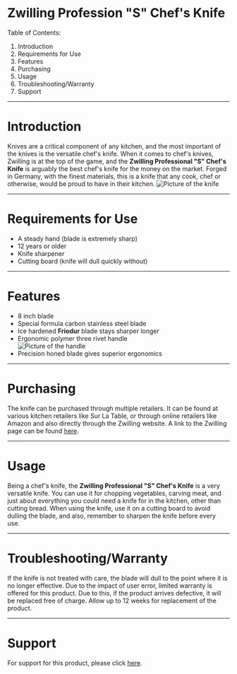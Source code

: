 # Zwilling Profession "S" Chef's Knife
Table of Contents:
1. Introduction
2. Requirements for Use
3. Features
4. Purchasing
5. Usage
6. Troubleshooting/Warranty
7. Support
___
# Introduction
Knives are a critical component of any kitchen, and the most important of the knives is the versatile chef's knife. When it comes to chef's knives, Zwilling is at the top of the game, and the **Zwilling Professional "S" Chef's Knife** is arguably the best chef's knife for the money on the market. Forged in Germany, with the finest materials, this is a knife that any cook, chef or otherwise, would be proud to have in their kitchen.
![Picture of the knife](https://www.zwilling.com/dw/image/v2/BCGV_PRD/on/demandware.static/-/Sites-zwilling-master-catalog/default/dwa1bf2e5f/images/large/31021-200-0_1.jpg?sw=1350)
___
# Requirements for Use
- A steady hand (blade is extremely sharp)
- 12 years or older
- Knife sharpener
- Cutting board (knife will dull quickly without)
___
# Features
- 8 inch blade
- Special formula carbon stainless steel blade
- Ice hardened **Friodur** blade stays sharper longer
- Ergonomic polymer three rivet handle  
![Picture of the handle](https://kitchenknifeguru.com/wp-content/uploads/2018/11/IMG_1846_web.jpg)
- Precision honed blade gives superior ergonomics
___
# Purchasing
The knife can be purchased through multiple retailers. It can be found at various kitchen retailers like Sur La Table, or through online retailers like Amazon and also directly through the Zwilling website. A link to the Zwilling page can be found [here](https://www.zwilling.com/us/zwilling-professional-s-8-inch-chefs-knife-31021-203/31021-203-0.html?cgid=cutlery_chefs-knives#start=1).
___
# Usage
Being a chef's knife, the **Zwilling Professional "S" Chef's Knife** is a very versatile knife. You can use it for chopping vegetables, carving meat, and just about everything you could need a knife for in the kitchen, other than cutting bread. When using the knife, use it on a cutting board to avoid dulling the blade, and also, remember to sharpen the knife before every use.
___
# Troubleshooting/Warranty
If the knife is not treated with care, the blade will dull to the point where it is no longer effective. Due to the impact of user error, limited warranty is offered for this product. Due to this, if the product arrives defective, it will be replaced free of charge. Allow up to 12 weeks for replacement of the product.
___
# Support
For support for this product, please click [here](https://www.zwilling.com/us/contact-form.html).

